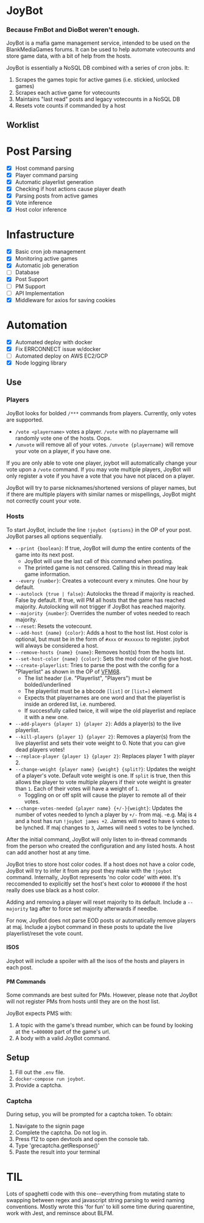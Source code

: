 # JoyBot

### Because FmBot and DioBot weren't enough.

JoyBot is a mafia game management service, intended to be used on the BlankMediaGames forums. It can be used to help automate votecounts and store game data, with a bit of help from the hosts.

JoyBot is essentially a NoSQL DB combined with a series of cron jobs. It:

1. Scrapes the games topic for active games (i.e. stickied, unlocked games)
2. Scrapes each active game for votecounts
3. Maintains "last read" posts and legacy votecounts in a NoSQL DB
4. Resets vote counts if commanded by a host

## Worklist

# Post Parsing

- [x] Host command parsing
- [x] Player command parsing
- [x] Automatic playerlist generation
- [x] Checking if host actions cause player death
- [x] Parsing posts from active games
- [x] Vote inference
- [x] Host color inference

# Infastructure

- [x] Basic cron job management
- [x] Monitoring active games
- [x] Automatic job generation
- [ ] Database
- [x] Post Support
- [ ] PM Support
- [ ] API Implementation
- [x] Middleware for axios for saving cookies

# Automation

- [x] Automated deploy with docker
- [x] Fix ERRCONNECT issue w/docker
- [ ] Automated deploy on AWS EC2/GCP
- [x] Node logging library

## Use

### Players

JoyBot looks for bolded `/***` commands from players. Currently, only votes are supported.

- `/vote <playername>` votes a player. `/vote` with no playername will randomly vote one of the hosts. Oops.
- `/unvote` will remove all of your votes. `/unvote {playername}` will remove your vote on a player, if you have one.

If you are only able to vote one player, joybot will automatically change your vote upon a `/vote` command. If you may vote multiple players, JoyBot will only register a vote if you have a vote that you have not placed on a player.

JoyBot will try to parse nicknames/shortened versions of player names, but if there are multiple players with similar names or mispellings, JoyBot might not correctly count your vote.

### Hosts

To start JoyBot, include the line
`!joybot {options}` in the OP of your post. JoyBot parses all options sequentially.

- `--print {boolean}`: If true, JoyBot will dump the entire contents of the game into its next post.
  - JoyBot will use the last call of this command when posting.
  - The printed game is not censored. Calling this in thread may leak game information.
- `--every {number}`: Creates a votecount every x minutes. One hour by default.
- `--autolock {true | false}`: Autolocks the thread if majority is reached. False by default. If true, will PM all hosts that the game has reached majority. Autolocking will not trigger if JoyBot has reached majority.
- `--majority {number}`: Overrides the number of votes needed to reach majority.
- `--reset`: Resets the votecount.
- `--add-host {name} {color}`: Adds a host to the host list. Host color is optional, but must be in the form of `#xxx` or `#xxxxxx` to register. joybot will always be considered a host.
- `--remove-hosts {name} {name}`: Removes host(s) from the hosts list.
- `--set-host-color {name} {color}`: Sets the mod color of the give host.
- `--create-playerlist`: Tries to parse the post with the config for a "Playerlist" as shown in the OP of [VFM68](https://www.blankmediagames.com/phpbb/viewtopic.php?f=17&t=108218#p3434679).
  - The list header (i.e. "Playerlist", "Players") must be bolded/underlined
  - The playerlist must be a bbcode `[list]` or `[list=]` element
  - Expects that playernames are one word and that the playerlist is inside an ordered list, i.e. numbered.
  - If successfully called twice, it will wipe the old playerlist and replace it with a new one.
- `--add-players {player 1} {player 2}`: Adds a player(s) to the live playerlist.
- `--kill-players {player 1} {player 2}`: Removes a player(s) from the live playerlist and sets their vote weight to 0. Note that you can give dead players votes!
- `--replace-player {player 1} {player 2}`: Replaces player 1 with player 2.
- `--change-weight {player name} {weight} {split?}`: Updates the weight of a player's vote. Default vote weight is one. If `split` is true, then this allows the player to vote multiple players if their vote weight is greater than `1`. Each of their votes will have a weight of `1`.
  - Toggling on or off split will cause the player to remote all of their votes.
- `--change-votes-needed {player name} {+/-}{weight}`: Updates the number of votes needed to lynch a player by `+/-` from maj.
  -e.g. Maj is `4` and a host has run `!joybot james +2`. James will need to have `6` votes to be lynched. If maj changes to `3`, James will need `5` votes to be lynched.

After the initial command, JoyBot will only listen to in-thread commands from the person who created the configuration and any listed hosts. A host can add another host at any time.

JoyBot tries to store host color codes. If a host does not have a color code, JoyBot will try to infer it from any post they make with the `!joybot` command. Internally, JoyBot represents 'no color code' with `#000`. It's reccomended to explicitly set the host's hext color to `#000000` if the host really does use black as a host color.

Adding and removing a player will reset majority to its default. Include a `--majority` tag after to force set majority afterwards if needbe.

For now, JoyBot does not parse EOD posts or automatically remove players at maj. Include a joybot command in these posts to update the live playerlist/reset the vote count.

#### ISOS

Joybot will include a spoiler with all the isos of the hosts and players in each post.

#### PM Commands

Some commands are best suited for PMs. However, please note that JoyBot will not register PMs from hosts until they are on the host list.

JoyBot expects PMS with:

1. A topic with the game's thread number, which can be found by looking at the `t=000000` part of the game's url.
2. A body with a valid JoyBot command.

## Setup

1. Fill out the `.env` file.
2. `docker-compose run joybot`.
3. Provide a captcha.

### Captcha

During setup, you will be prompted for a captcha token. To obtain:

1. Navigate to the signin page
2. Complete the captcha. Do not log in.
3. Press f12 to open devtools and open the console tab.
4. Type 'grecaptcha.getResponse()'
5. Paste the result into your terminal

# TIL

Lots of spaghetti code with this one--everything from mutating state to swapping between regex and javascript string parsing to weird naming conventions. Mostly wrote this 'for fun' to kill some time during quarentine, work with Jest, and reminsce about BLFM.
